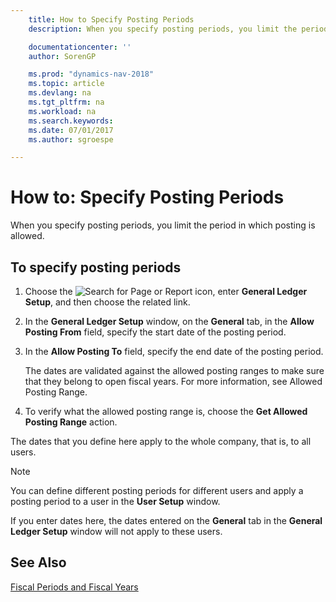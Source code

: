 ```yaml
---
    title: How to Specify Posting Periods
    description: When you specify posting periods, you limit the period in which posting is allowed.

    documentationcenter: ''
    author: SorenGP

    ms.prod: "dynamics-nav-2018"
    ms.topic: article
    ms.devlang: na
    ms.tgt_pltfrm: na
    ms.workload: na
    ms.search.keywords:
    ms.date: 07/01/2017
    ms.author: sgroespe

---
```

# How to: Specify Posting Periods
When you specify posting periods, you limit the period in which posting is allowed.  

## To specify posting periods  

1.  Choose the ![Search for Page or Report](../../media/ui-search/search_small.png "Search for Page or Report icon") icon, enter **General Ledger Setup**, and then choose the related link.  
2.  In the **General Ledger Setup** window, on the **General** tab, in the **Allow Posting From** field, specify the start date of the posting period.  
3.  In the **Allow Posting To** field, specify the end date of the posting period.  

    The dates are validated against the allowed posting ranges to make sure that they belong to open fiscal years. For more information, see Allowed Posting Range.  

4.  To verify what the allowed posting range is, choose the **Get Allowed Posting Range** action.  

The dates that you define here apply to the whole company, that is, to all users.  

> [!NOTE]  
>  You can define different posting periods for different users and apply a posting period to a user in the **User Setup** window.

If you enter dates here, the dates entered on the **General** tab in the **General Ledger Setup** window will not apply to these users.  

## See Also  
 [Fiscal Periods and Fiscal Years](fiscal-periods-and-fiscal-years.md)

